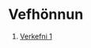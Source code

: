 # Vefhönnun
1. [Verkefni 1](https://jakinn6.github.io/Vefhonnun.github.io/Vefh%C3%B6nnun%20blyat/Verkefni_1.html)
